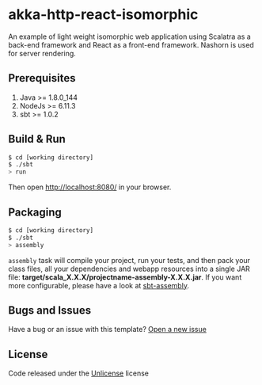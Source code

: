 # akka-http-react-isomorphic

An example of light weight isomorphic web application using Scalatra as a back-end framework and React as a front-end framework. Nashorn is used for server rendering.

## Prerequisites ##
1. Java >= 1.8.0_144
2. NodeJs >= 6.11.3
3. sbt >= 1.0.2

## Build & Run ##

```sh
$ cd [working directory]
$ ./sbt
> run
```
Then open [http://localhost:8080/](http://localhost:8080/) in your browser.

## Packaging ##

```sh
$ cd [working directory]
$ ./sbt
> assembly
```

`assembly` task will compile your project, run your tests, and then pack your class files, all your dependencies and webapp resources into a single JAR file: **target/scala_X.X.X/projectname-assembly-X.X.X.jar**. If you want more configurable, please have a look at [sbt-assembly](https://github.com/sbt/sbt-assembly).

## Bugs and Issues ##
Have a bug or an issue with this template? [Open a new issue](https://github.com/nudemeth/scalatra-react-isomorphic/issues)

## License ##
Code released under the [Unlicense](https://github.com/nudemeth/scalatra-react-isomorphic/blob/master/LICENSE) license

